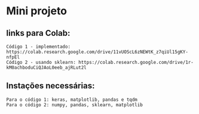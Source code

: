 # Mini projeto

## links para Colab:
	Código 1 - implementado: https://colab.research.google.com/drive/11vUOScL6zNEWtK_z7qiUl15gKY-nfpEl
	Código 2 - usando sklearn: https://colab.research.google.com/drive/1r-kM0achboduCiQJAoL0eeb_ajRLut2l

## Instações necessárias:
	Para o código 1: keras, matplotlib, pandas e tqdm
	Para o código 2: numpy, pandas, sklearn, matplotlib


